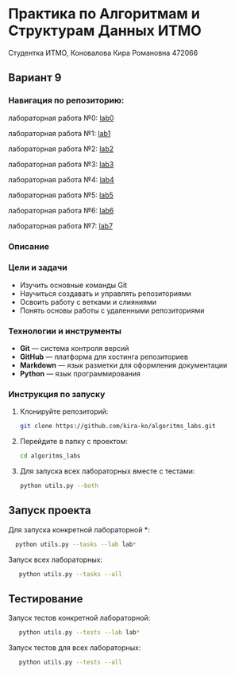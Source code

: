# Практика по Алгоритмам и Cтруктурам Данных ИТМО 

Студентка ИТМО,  Коновалова Кира Романовна 472066
## Вариант 9

### Навигация по репозиторию:

лабораторная работа №0: [lab0](https://github.com/kira-ko/algoritms_labs/tree/main/lab0)

лабораторная работа №1: [lab1](https://github.com/kira-ko/algoritms_labs/tree/main/lab1)

лабораторная работа №2: [lab2](https://github.com/kira-ko/algoritms_labs/tree/main/lab2)

лабораторная работа №3: [lab3](https://github.com/kira-ko/algoritms_labs/tree/main/lab3)

лабораторная работа №4: [lab4](https://github.com/kira-ko/algoritms_labs/tree/main/lab4)

лабораторная работа №5: [lab5](https://github.com/kira-ko/algoritms_labs/tree/main/lab5)

лабораторная работа №6: [lab6](https://github.com/kira-ko/algoritms_labs/tree/main/lab6)

лабораторная работа №7: [lab7](https://github.com/kira-ko/algoritms_labs/tree/main/lab7)


### Описание 

### Цели и задачи

- Изучить основные команды Git
- Научиться создавать и управлять репозиториями
- Освоить работу с ветками и слияниями
- Понять основы работы с удаленными репозиториями

### Технологии и инструменты

- **Git** — система контроля версий
- **GitHub** — платформа для хостинга репозиториев
- **Markdown** — язык разметки для оформления документации
- **Python** — язык программирования

### Инструкция по запуску

1. Клонируйте репозиторий:
   ```bash
   git clone https://github.com/kira-ko/algoritms_labs.git
   ```
2. Перейдите в папку с проектом:
   ```bash
   cd algoritms_labs
   ```

3. Для запуска всех лабораторных вместе с тестами:
   ```bash
   python utils.py --both
   ```
## Запуск проекта

Для запуска конкретной лабораторной *:
 ```bash
   python utils.py --tasks --lab lab*
   ```
Запуск всех лабораторных:
```bash
   python utils.py --tasks --all
   ```
## Тестирование
Запуск тестов конкретной лабораторной: 
```bash
   python utils.py --tests --lab lab*
   ```
Запуск тестов для всех лабораторных:
```bash
   python utils.py --tests --all
   ```


